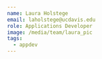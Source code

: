 ```yaml
---
name: Laura Holstege
email: laholstege@ucdavis.edu
role: Applications Developer
image: /media/team/laura_pic
tags:
  - appdev
---
```

